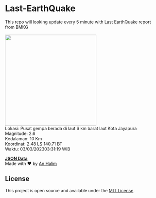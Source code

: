 # Last-EarthQuake
This repo will looking update every 5 minute with Last EarthQuake report from BMKG
<br>
<br>
<img src="https://ews.bmkg.go.id/TEWS/data/20230303033119.mmi.jpg?77970p30veopjd2y7f1v0hu" width="300"/>
<br>
Lokasi: Pusat gempa berada di laut 6 km barat laut Kota Jayapura <br>
Magnitude: 2.6 <br>
Kedalaman: 10 Km <br>
Koordinat: 2.48 LS 140.71 BT <br>
Waktu: 03/03/202303:31:19 WIB <br>

<a href="./data/data.json">**JSON Data**</a>
<br>
Made with ❤️ by <a href="https://github.com/an-halim">An Halim</a>
## License

This project is open source and available under the [MIT License](LICENSE).
